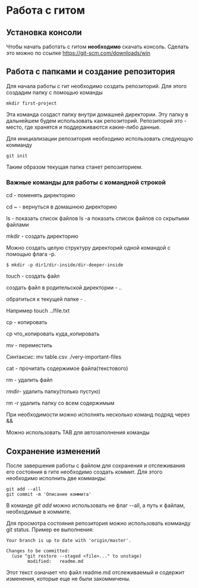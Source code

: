 # Работа с гитом

## Установка консоли

Чтобы начать работать с гитом **необходимо** скачать консоль. Сделать это можно по ссылке https://git-scm.com/downloads/win

## Работа с папками и создание репозитория

Для начала работы с гит необходимо создать репозиторий. Для этого создадим папку с помощью команды

```
mkdir first-project

```

Эта команда создаст папку внутри домашней директории. Эту папку в дальнейшем будем использовать как репозиторий.  Репозиторий это - место, где хранятся и поддерживаются какие-либо данные.


Для инициализации репозитория необходимо использовать следующую комманду

```
git init

```


Таким образом текущая папка станет репозиторием.


### Важные команды для работы с командной строкой

 
cd - поменять директорию 


cd ~ - вернуться в домашнюю директорию 


ls - показать список файлов
ls -a показать список файлов со скрытыми файлами


mkdir - создать директорию


Можно создать целую структуру директорий одной командой с помощью 
флага -p.

```
$ mkdir -p dir1/dir-inside/dir-deeper-inside
```

touch - создать файл

создать файл в родительской директории - ..


обратиться к текущей папке - .


Например touch ../file.txt

cp - копировать


cp что_копировать куда_копировать


mv - переместить


Синтаксис: mv table.csv ./very-important-files


cat - прочитать содержимое файла(текстового)


rm - удалить файл


rmdir- удалить папку(только пустую)


rm -r удалить папку со всем содержимым


При необходимости можно исполнять несколько команд подряд через &&


Можно использовать TAB для автозаполнения команды


## Сохранение изменений


После завершения работы с файлом для сохранения и отслеживания его состояния в гите необходимо создать коммит. Для этого необходимо исполнить две комманды:

```
git add --all
git commit -m 'Описание коммита'

```

В команде *git add* можно использовать не флаг --all, а путь к файлам, необходимые в коммите.


Для просмотра состояния репозитория можно использовать комманду git status. Пример ее выполнения: 

```
Your branch is up to date with 'origin/master'.

Changes to be committed:
  (use "git restore --staged <file>..." to unstage)
        modified:   readme.md

```

Этот текст означает что файл readme.md отслеживаемый и содержит изменения, которые еще не были закоммичены.

